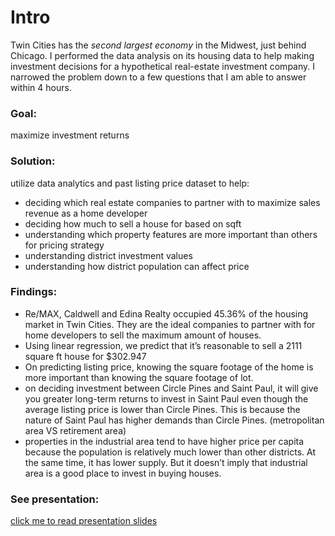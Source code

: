 # Intro

Twin Cities has the *second largest economy* in the Midwest, just behind Chicago. I performed the data analysis on its housing data to help making investment decisions for a hypothetical real-estate investment company. I narrowed the problem down to a few questions that I am able to answer within 4 hours. 

### Goal: 
maximize investment returns 

### Solution: 
utilize data analytics and past listing price dataset to help:

- deciding which real estate companies to partner with to maximize sales revenue as a home developer
- deciding how much to sell a house for based on sqft
- understanding which property features are more important than others for pricing strategy
- understanding district investment values 
- understanding how district population can affect price


### Findings:
- Re/MAX, Caldwell and Edina Realty occupied 45.36% of the housing market in Twin Cities. They are the ideal companies to partner with for home developers to sell the maximum amount of houses.
- Using linear regression, we predict that it’s reasonable to sell a 2111 square ft house for $302.947
- On predicting listing price, knowing the square footage of the home is more important than knowing the square footage of lot. 
- on deciding investment between Circle Pines and Saint Paul, it will give you greater long-term returns to invest in Saint Paul even though the average listing price is lower than Circle Pines. This is because the nature of Saint Paul has higher demands than Circle Pines. (metropolitan area VS retirement area)
- properties in the industrial area tend to have higher price per capita because the population is relatively much lower than other districts. At the same time, it has lower supply. But it doesn’t imply that industrial area is a good place to invest in buying houses.

### See presentation:
[click me to read presentation slides](https://docs.google.com/presentation/d/1hYRKrOyJaa-7bSZV6Kqi2BFsfSqdMipz5PADSWWbkCE/edit?usp=sharing)

